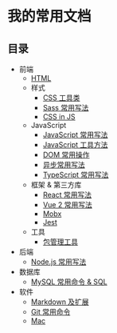 # 我的常用文档
## 目录
* 前端
  * [HTML](content/fe/html.md)
  * 样式
    * [CSS 工具类](content/fe/style/css-util.md)
    * [Sass 常用写法](content/fe/style/sass.md)
    * [CSS in JS](content/fe/style/css-in-js.md)
  * JavaScript
    * [JavaScript 常用写法](content/fe/js/javascript.md)
    * [JavaScript 工具方法](content/fe/js/util.md)
    * [DOM 常用操作](content/fe/js/DOM.md)
    * [异步常用写法](content/fe/js/async.md)
    * [TypeScript 常用写法](content/fe/js/ts.md)
  * 框架 & 第三方库
    * [React 常用写法](content/fe/libs/react.md)
    * [Vue 2 常用写法](content/fe/libs/vue-2.md)
    * [Mobx](content/fe/libs/mobx.md)
    * [Jest](content/fe/libs/jest.md)
  * 工具
    * [包管理工具](content/fe/tool/package-manage.md)
* 后端
  * [Node.js 常用写法](content/backend/nodejs.md)
* 数据库
  * [MySQL 常用命令 & SQL](content/database/mysql.md)
* 软件
  * [Markdown 及扩展](content/software/markdown.md)
  * [Git 常用命令](content/software/git.md)
  * [Mac](content/software/mac.md)